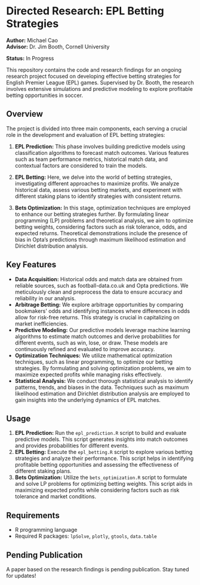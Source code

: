 # Directed Research: EPL Betting Strategies
**Author:** Michael Cao  
**Advisor:** Dr. Jim Booth, Cornell University

**Status:** In Progress

This repository contains the code and research findings for an ongoing research project focused on developing effective betting strategies for English Premier League (EPL) games. Supervised by Dr. Booth, the research involves extensive simulations and predictive modeling to explore profitable betting opportunities in soccer.

## Overview
The project is divided into three main components, each serving a crucial role in the development and evaluation of EPL betting strategies:

1. **EPL Prediction:** This phase involves building predictive models using classification algorithms to forecast match outcomes. Various features such as team performance metrics, historical match data, and contextual factors are considered to train the models.

2. **EPL Betting:** Here, we delve into the world of betting strategies, investigating different approaches to maximize profits. We analyze historical data, assess various betting markets, and experiment with different staking plans to identify strategies with consistent returns.

3. **Bets Optimization:** In this stage, optimization techniques are employed to enhance our betting strategies further. By formulating linear programming (LP) problems and theoretical analysis, we aim to optimize betting weights, considering factors such as risk tolerance, odds, and expected returns. Theoretical demonstrations include the presence of bias in Opta’s predictions through maximum likelihood estimation and Dirichlet distribution analysis.

## Key Features
- **Data Acquisition:** Historical odds and match data are obtained from reliable sources, such as football-data.co.uk and Opta predictions. We meticulously clean and preprocess the data to ensure accuracy and reliability in our analysis.
- **Arbitrage Betting:** We explore arbitrage opportunities by comparing bookmakers' odds and identifying instances where differences in odds allow for risk-free returns. This strategy is crucial in capitalizing on market inefficiencies.
- **Predictive Modeling:** Our predictive models leverage machine learning algorithms to estimate match outcomes and derive probabilities for different events, such as win, lose, or draw. These models are continuously refined and evaluated to improve accuracy.
- **Optimization Techniques:** We utilize mathematical optimization techniques, such as linear programming, to optimize our betting strategies. By formulating and solving optimization problems, we aim to maximize expected profits while managing risks effectively.
- **Statistical Analysis:** We conduct thorough statistical analysis to identify patterns, trends, and biases in the data. Techniques such as maximum likelihood estimation and Dirichlet distribution analysis are employed to gain insights into the underlying dynamics of EPL matches.

## Usage
1. **EPL Prediction:** Run the `epl_prediction.R` script to build and evaluate predictive models. This script generates insights into match outcomes and provides probabilities for different events.
2. **EPL Betting:** Execute the `epl_betting.R` script to explore various betting strategies and analyze their performance. This script helps in identifying profitable betting opportunities and assessing the effectiveness of different staking plans.
3. **Bets Optimization:** Utilize the `bets_optimization.R` script to formulate and solve LP problems for optimizing betting weights. This script aids in maximizing expected profits while considering factors such as risk tolerance and market conditions.

## Requirements
- R programming language
- Required R packages: `lpSolve`, `plotly`, `gtools`, `data.table`

## Pending Publication
A paper based on the research findings is pending publication. Stay tuned for updates!
